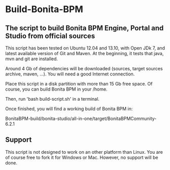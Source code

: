 Build-Bonita-BPM
================

The script to build Bonita BPM Engine, Portal and Studio from official sources
------------------------------------------------------------------------------

This script has been tested on Ubuntu 12.04 and 13.10, with Open JDk 7, and latest available version of Git and Maven. At the beginning, it tests that java, mvn and git are installed.

Around 4 Gb of dependencies will be downloaded (sources, target sources archive, maven, ...). You will need a good Internet connection.

Place this script in a disk partition with more than 15 Gb free space. Of course, you can build Bonita BPM in your /home.

Then, run 'bash build-script.sh' in a terminal.

Once finished, you will find a working build of Bonita BPM in:

BonitaBPM-build/bonita-studio/all-in-one/target/BonitaBPMCommunity-6.2.1

Support
-------

This script is not designed to work on an other platform than Linux. You are of course free to fork it for Windows or Mac. However, no support will be done.
